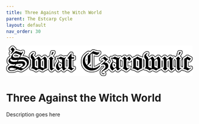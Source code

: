 ```yaml
---
title: Three Against the Witch World
parent: The Estcarp Cycle
layout: default
nav_order: 30
---
```


![Witch World](../../assets/img/swiat_czarownic.png "Witch World")

# Three Against the Witch World

Description goes here
